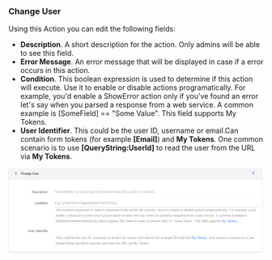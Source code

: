 ### Change User

Using this Action you can edit the following fields:

* **Description**. A short description for the action. Only admins will be able to see this field.
* **Error Message**. An error message that will be displayed in case if a error occurs in this action.
* **Condition**. This boolean expression is used to determine if this action will execute. Use it to enable or disable actions programatically. For example, you'd enable a ShowError action only if you've found an error let's say when you parsed a response from a web service. A common example is [SomeField] == "Some Value". This field supports My Tokens.
* **User Identifier**. This could be the user ID, username or email.Can contain form tokens (for example **[Email]**) and **My Tokens**. One common scenario is to use **[QueryString:UserId]** to read the user from the URL via **My Tokens**.

![](change_user.png)

